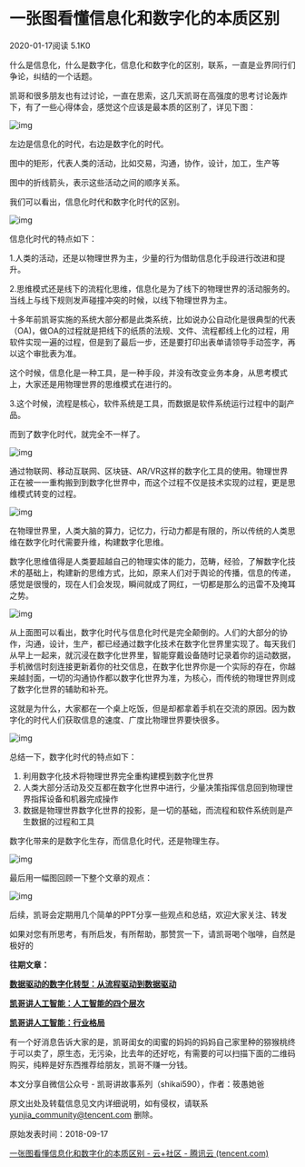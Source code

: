 # 一张图看懂信息化和数字化的本质区别

2020-01-17阅读 5.1K0

什么是信息化，什么是数字化，信息化和数字化的区别，联系，一直是业界同行们争论，纠结的一个话题。

凯哥和很多朋友也有过讨论，一直在思索，这几天凯哥在高强度的思考讨论轰炸下，有了一些心得体会，感觉这个应该是最本质的区别了，详见下图：

![img](https://ask.qcloudimg.com/http-save/yehe-2837577/ryk59ul1l8.jpeg?imageView2/2/w/1620)

左边是信息化的时代，右边是数字化的时代。

图中的矩形，代表人类的活动，比如交易，沟通，协作，设计，加工，生产等

图中的折线箭头，表示这些活动之间的顺序关系。

我们可以看出，信息化时代和数字化时代的区别。

![img](https://ask.qcloudimg.com/http-save/yehe-2837577/oc8dxwhulh.jpeg?imageView2/2/w/1620)

信息化时代的特点如下：

1.人类的活动，还是以物理世界为主，少量的行为借助信息化手段进行改进和提升。

2.思维模式还是线下的流程化思维，信息化是为了线下的物理世界的活动服务的。当线上与线下规则发声碰撞冲突的时候，以线下物理世界为主。

十多年前凯哥实施的系统大部分都是此类系统，比如说办公自动化是很典型的代表（OA)，做OA的过程就是把线下的纸质的法规、文件、流程都线上化的过程，用软件实现一遍的过程，但是到了最后一步，还是要打印出表单请领导手动签字，再以这个审批表为准。

这个时候，信息化是一种工具，是一种手段，并没有改变业务本身，从思考模式上，大家还是用物理世界的思维模式在进行的。

3.这个时候，流程是核心，软件系统是工具，而数据是软件系统运行过程中的副产品。

而到了数字化时代，就完全不一样了。

![img](https://ask.qcloudimg.com/http-save/yehe-2837577/mu0ln2b8qu.jpeg?imageView2/2/w/1620)

通过物联网、移动互联网、区块链、AR/VR这样的数字化工具的使用。物理世界正在被一一重构搬到到数字化世界中，而这个过程不仅是技术实现的过程，更是思维模式转变的过程。

![img](https://ask.qcloudimg.com/http-save/yehe-2837577/8u51uc6qqc.jpeg?imageView2/2/w/1620)

在物理世界里，人类大脑的算力，记忆力，行动力都是有限的，所以传统的人类思维在数字化时代需要升维，构建数字化思维。

数字化思维值得是人类要超越自己的物理实体的能力，范畴，经验，了解数字化技术的基础上，构建新的思维方式，比如，原来人们对于舆论的传播，信息的传递，感觉是很慢的，现在人们会发现，瞬间就成了网红，一切都是那么的迅雷不及掩耳之势。

![img](https://ask.qcloudimg.com/http-save/yehe-2837577/ehfkooftzq.jpeg?imageView2/2/w/1620)

从上面图可以看出，数字化时代与信息化时代是完全颠倒的。人们的大部分的协作，沟通，设计，生产，都已经通过数字化技术在数字化世界里实现了。每天我们从早上一起来，就沉浸在数字化世界里，智能穿戴设备随时记录着你的运动数据，手机微信时刻连接更新着你的社交信息，在数字化世界你是一个实际的存在，你越来越封面，一切的沟通协作都以数字化世界为准，为核心，而传统的物理世界则成了数字化世界的辅助和补充。

这就是为什么，大家都在一个桌上吃饭，但是却都拿着手机在交流的原因。因为数字化的时代人们获取信息的速度、广度比物理世界要快很多。

![img](https://ask.qcloudimg.com/http-save/yehe-2837577/1z74wp411d.jpeg?imageView2/2/w/1620)

总结一下，数字化时代的特点如下：

1. 利用数字化技术将物理世界完全重构建模到数字化世界
2. 人类大部分活动及交互都在数字化世界中进行，少量决策指挥信息回到物理世界指挥设备和机器完成操作
3. 数据是物理世界数字化世界的投影，是一切的基础，而流程和软件系统则是产生数据的过程和工具

数字化带来的是数字化生存，而信息化时代，还是物理生存。

![img](https://ask.qcloudimg.com/http-save/yehe-2837577/h9tt5h5kwx.jpeg?imageView2/2/w/1620)

最后用一幅图回顾一下整个文章的观点：

![img](https://ask.qcloudimg.com/http-save/yehe-2837577/x45urqt8t2.jpeg?imageView2/2/w/1620)

后续，凯哥会定期用几个简单的PPT分享一些观点和总结，欢迎大家关注、转发

如果对您有所思考，有所启发，有所帮助，那赞赏一下，请凯哥喝个咖啡，自然是极好的

**往期文章：**

[**数据驱动的数字化转型：从流程驱动到数据驱动**](http://mp.weixin.qq.com/s?__biz=MzA4NDMyODMxMg==&mid=2647990635&idx=1&sn=bbe021573f4946c549cccf9ca6a9c3cc&chksm=87c96b7cb0bee26a7a6178589fb1c373a1a7a8d65e70e54a04bd3e05ff22221491e604c1da07&scene=21#wechat_redirect)

[**凯哥讲人工智能：人工智能的四个层次**](http://mp.weixin.qq.com/s?__biz=MzA4NDMyODMxMg==&mid=2647990705&idx=1&sn=f7319544be66fefda984cdf8c3a71d3b&chksm=87c96ba6b0bee2b0e5adc69171eb822d2e50710af742b8bd77074e0b9f855f458cf9b99d7aa6&scene=21#wechat_redirect)

[**凯哥讲人工智能：行业格局**](http://mp.weixin.qq.com/s?__biz=MzA4NDMyODMxMg==&mid=2647990684&idx=1&sn=63f5b9d02ad76ba7e4d5f5bd3d7d1bdf&chksm=87c96b8bb0bee29d98be5a7d75726a42b411acff5507b069963e24f766e26ed0639dd1fb0790&scene=21#wechat_redirect)

有一个好消息告诉大家的是，凯哥闺女的闺蜜的妈妈的妈妈自己家里种的猕猴桃终于可以卖了，原生态，无污染，比去年的还好吃，有需要的可以扫描下面的二维码购买，纯粹是好东西推荐给朋友，凯哥不赚一分钱。

本文分享自微信公众号 - 凯哥讲故事系列（shikai590），作者：筱愚她爸

原文出处及转载信息见文内详细说明，如有侵权，请联系 yunjia_community@tencent.com 删除。

原始发表时间：2018-09-17



[一张图看懂信息化和数字化的本质区别 - 云+社区 - 腾讯云 (tencent.com)](https://cloud.tencent.com/developer/article/1576411)